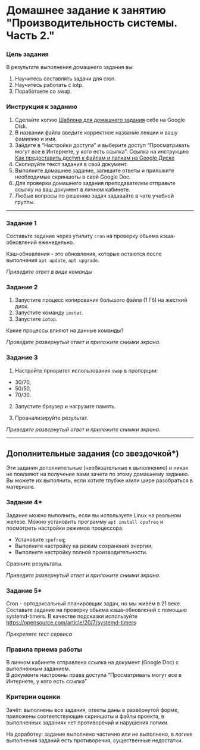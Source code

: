 # Домашнее задание к занятию "Производительность системы. Часть 2."

### Цель задания

В результате выполнения домашнего задания вы:
1. Научитесь составлять задачи для cron.
2. Научитесь работать с iotp.
3. Поработаете со swap.

### Инструкция к заданию

1. Сделайте копию [Шаблона для домашнего задания](https://docs.google.com/document/d/1youKpKm_JrC0UzDyUslIZW2E2bIv5OVlm_TQDvH5Pvs/edit) себе на Google Disk.
2. В названии файла введите корректное название лекции и вашу фамилию и имя.
3. Зайдите в “Настройки доступа” и выберите доступ “Просматривать могут все в Интернете, у кого есть ссылка”.
 Ссылка на инструкцию [Как предоставить доступ к файлам и папкам на Google Диске](https://support.google.com/docs/answer/2494822?hl=ru&co=GENIE.Platform%3DDesktop)
5. Скопируйте текст задания в свой документ.
6. Выполните домашнее задание, запишите ответы и приложите необходимые скриншоты в свой Google Doc.
7. Для проверки домашнего задания преподавателем отправьте ссылку на ваш документ в личном кабинете.
8. Любые вопросы по решению задач задавайте в чате учебной группы.

------

### Задание 1

Составьте задание через утилиту `cron` на проверку обьема кэша-обновлений еженедельно.

Кэш-обновления - это обновления, которые остаются после выполнения `apt update`, `apt upgrade`.

*Приведите ответ в виде команды*



### Задание 2

1. Запустите процесс копирования большого файла (1 Гб) на жесткий диск.
2. Запустите команду `iostat`.
3. Запустите `iotop`.

Какие процессы влияют на данные команды?

*Проведите развернутый ответ и приложите снимки экрана.*



### Задание 3

1. Настройте приоритет использования `swap` в пропорции:

- 30/70,
- 50/50,
- 70/30.

2. Запустите браузер и нагрузите память.

3. Проанализируйте результат.

*Приведите развернутый ответ и приложите снимки экрана.*

------

## Дополнительные задания (со звездочкой*)
Эти задания дополнительные (необязательные к выполнению) и никак не повлияют на получение вами зачета по этому домашнему заданию. Вы можете их выполнить, если хотите глубже и/или шире разобраться в материале.

### Задание 4*

Задание можно выполнить, если вы используете Linux на реальном железе. Можно установить программу `apt install cpufreq` и посмотреть настройки режимов процессора.

- Установите `cpufreq`;
- Выполните настройку на режим сохранения энергии;
- Выполните настройку полной производительности.

Сравните результаты.

*Приведите развернутый ответ и приложите снимки экрана.*

### Задание 5*

Cron - ортодоксальный планировщик задач, но мы живём в 21 веке. Составьте задание на проверку обьема кэша-обновлений с помощью systemd-timers. В качестве подсказки используйте https://opensource.com/article/20/7/systemd-timers

*Прикрепите тест сервиса*

### Правила приема работы

В личном кабинете отправлена ссылка на документ (Google Doc) с выполненным заданием.  
В документе настроены права доступа “Просматривать могут все в Интернете, у кого есть ссылка”


### Критерии оценки

Зачёт: выполнены все задания, ответы даны в развёрнутой форме, приложены соответствующие скриншоты и файлы проекта, в выполненных заданиях нет противоречий и нарушения логики.

На доработку: задание выполнено частично или не выполнено, в логике выполнения заданий есть противоречия, существенные недостатки.

